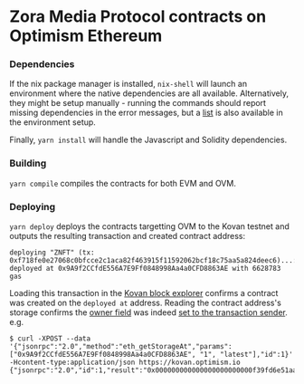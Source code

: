# Zora Media Protocol contracts on Optimism Ethereum

### Dependencies
If the nix package manager is installed, `nix-shell` will launch an environment where the native dependencies are all available.
Alternatively, they might be setup manually - running the commands should report missing dependencies in the error messages, but a [list](https://github.com/obsidiansystems/optimism-znft/blob/master/default.nix#L9-L11) is also available in the environment setup.

Finally, `yarn install` will handle the Javascript and Solidity dependencies.

### Building
`yarn compile` compiles the contracts for both EVM and OVM.

### Deploying
`yarn deploy` deploys the contracts targetting OVM to the Kovan testnet and outputs the resulting transaction and created contract address:
```
deploying "ZNFT" (tx: 0xf718fe0e27068c0bfcce2c1aca82f463915f11592062bcf18c75aa5a824deec6)...: deployed at 0x9A9f2CCfdE556A7E9Ff0848998Aa4a0CFD8863AE with 6628783 gas
```

Loading this transaction in the [Kovan block explorer](https://kovan-l2-explorer.surge.sh) confirms a contract was created on the `deployed at` address. Reading the contract address's storage confirms the [owner field](https://github.com/ourzora/core/blob/55b69346b829e88c23b20cdc565123a75fa1339c/contracts/Market.sol#L30) was indeed [set to the transaction sender](https://github.com/ourzora/core/blob/55b69346b829e88c23b20cdc565123a75fa1339c/contracts/Market.sol#L144). e.g.

```shell
$ curl -XPOST --data '{"jsonrpc":"2.0","method":"eth_getStorageAt","params":["0x9A9f2CCfdE556A7E9Ff0848998Aa4a0CFD8863AE", "1", "latest"],"id":1}' -Hcontent-type:application/json https://kovan.optimism.io
{"jsonrpc":"2.0","id":1,"result":"0x000000000000000000000000f39fd6e51aad88f6f4ce6ab8827279cfffb92266"}
```
